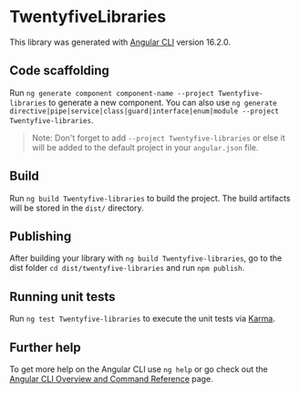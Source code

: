 # TwentyfiveLibraries

This library was generated with [Angular CLI](https://github.com/angular/angular-cli) version 16.2.0.

## Code scaffolding

Run `ng generate component component-name --project Twentyfive-libraries` to generate a new component. You can also use `ng generate directive|pipe|service|class|guard|interface|enum|module --project Twentyfive-libraries`.
> Note: Don't forget to add `--project Twentyfive-libraries` or else it will be added to the default project in your `angular.json` file. 

## Build

Run `ng build Twentyfive-libraries` to build the project. The build artifacts will be stored in the `dist/` directory.

## Publishing

After building your library with `ng build Twentyfive-libraries`, go to the dist folder `cd dist/twentyfive-libraries` and run `npm publish`.

## Running unit tests

Run `ng test Twentyfive-libraries` to execute the unit tests via [Karma](https://karma-runner.github.io).

## Further help

To get more help on the Angular CLI use `ng help` or go check out the [Angular CLI Overview and Command Reference](https://angular.io/cli) page.
